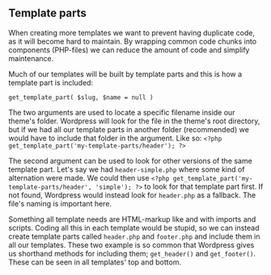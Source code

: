 ## Template parts
When creating more templates we want to prevent having duplicate code, as it will become hard to maintain. By wrapping common code chunks into components (PHP-files) we can reduce the amount of code and simplify maintenance.

Much of our templates will be built by template parts and this is how a template part is included:

	get_template_part( $slug, $name = null )
    
The two arguments are used to locate a specific filename inside our theme's folder. Wordpress will  look for the file in the theme's root directory, but if we had all our template parts in another folder (recommended) we would have to include that folder in the argument. Like so: `<?php get_template_part('my-template-parts/header'); ?>`

The second argument can be used to look for other versions of the same template part. Let's say we had `header-simple.php` where some kind of alternation were made. We could then use  `<?php get_template_part('my-template-parts/header', 'simple'); ?>` to look for that template part first. If not found, Wordpress would instead look for `header.php` as a fallback. The file's naming is important here.

Something all template needs are HTML-markup like <body> and <head> with imports and scripts. Coding all this in each template would be stupid, so we can instead create template parts called `header.php` and `footer.php` and include them in all our templates. These two example is so common that Wordpress gives us shorthand methods for including them; `get_header()` and `get_footer()`. These can be seen in all templates' top and bottom.

